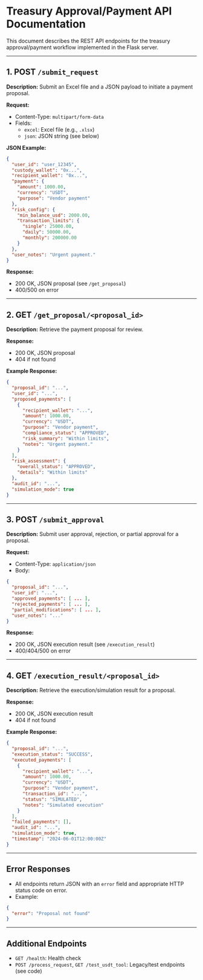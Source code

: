 # Treasury Approval/Payment API Documentation

This document describes the REST API endpoints for the treasury approval/payment workflow implemented in the Flask server.

---

## 1. POST `/submit_request`
**Description:** Submit an Excel file and a JSON payload to initiate a payment proposal.

**Request:**
- Content-Type: `multipart/form-data`
- Fields:
  - `excel`: Excel file (e.g., `.xlsx`)
  - `json`: JSON string (see below)

**JSON Example:**
```json
{
  "user_id": "user_12345",
  "custody_wallet": "0x...",
  "recipient_wallet": "0x...",
  "payment": {
    "amount": 1000.00,
    "currency": "USDT",
    "purpose": "Vendor payment"
  },
  "risk_config": {
    "min_balance_usd": 2000.00,
    "transaction_limits": {
      "single": 25000.00,
      "daily": 50000.00,
      "monthly": 200000.00
    }
  },
  "user_notes": "Urgent payment."
}
```

**Response:**
- 200 OK, JSON proposal (see `/get_proposal`)
- 400/500 on error

---

## 2. GET `/get_proposal/<proposal_id>`
**Description:** Retrieve the payment proposal for review.

**Response:**
- 200 OK, JSON proposal
- 404 if not found

**Example Response:**
```json
{
  "proposal_id": "...",
  "user_id": "...",
  "proposed_payments": [
    {
      "recipient_wallet": "...",
      "amount": 1000.00,
      "currency": "USDT",
      "purpose": "Vendor payment",
      "compliance_status": "APPROVED",
      "risk_summary": "Within limits",
      "notes": "Urgent payment."
    }
  ],
  "risk_assessment": {
    "overall_status": "APPROVED",
    "details": "Within limits"
  },
  "audit_id": "...",
  "simulation_mode": true
}
```

---

## 3. POST `/submit_approval`
**Description:** Submit user approval, rejection, or partial approval for a proposal.

**Request:**
- Content-Type: `application/json`
- Body:
```json
{
  "proposal_id": "...",
  "user_id": "...",
  "approved_payments": [ ... ],
  "rejected_payments": [ ... ],
  "partial_modifications": [ ... ],
  "user_notes": "..."
}
```

**Response:**
- 200 OK, JSON execution result (see `/execution_result`)
- 400/404/500 on error

---

## 4. GET `/execution_result/<proposal_id>`
**Description:** Retrieve the execution/simulation result for a proposal.

**Response:**
- 200 OK, JSON execution result
- 404 if not found

**Example Response:**
```json
{
  "proposal_id": "...",
  "execution_status": "SUCCESS",
  "executed_payments": [
    {
      "recipient_wallet": "...",
      "amount": 1000.00,
      "currency": "USDT",
      "purpose": "Vendor payment",
      "transaction_id": "...",
      "status": "SIMULATED",
      "notes": "Simulated execution"
    }
  ],
  "failed_payments": [],
  "audit_id": "...",
  "simulation_mode": true,
  "timestamp": "2024-06-01T12:00:00Z"
}
```

---

## Error Responses
- All endpoints return JSON with an `error` field and appropriate HTTP status code on error.
- Example:
```json
{
  "error": "Proposal not found"
}
```

---

## Additional Endpoints
- `GET /health`: Health check
- `POST /process_request`, `GET /test_usdt_tool`: Legacy/test endpoints (see code) 